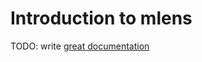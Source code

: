 # Introduction to mlens

TODO: write [great documentation](http://jacobian.org/writing/what-to-write/)
